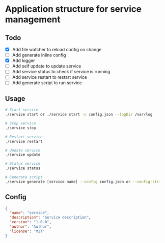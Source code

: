 # Application structure for service management

## Todo

- [x] Add file watcher to reload config on change
- [ ] Add generate inline config
- [x] Add logger
- [ ] Add self update to update service
- [ ] Add service status to check if service is running
- [ ] Add service restart to restart service
- [ ] Add generate script to run service

## Usage

```bash
# Start service
./service start or ./service start -c config.json --logDir /var/log

# Stop service
./service stop

# Restart service
./service restart

# Update service
./service update

# Status service
./service status

# Generate script
./service generate [service name] --config config.json or --config-string 
```

## Config

```json
{
  "name": "service",
  "description": "Service description",
  "version": "1.0.0",
  "author": "Author",
  "license": "MIT"
}
```
